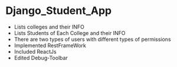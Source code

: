 # Django_Student_App
  - Lists colleges and their INFO
  - Lists Students of Each College and their INFO
  - There are two types of users with different types of permissions
  - Implemented RestFrameWork
  - Included ReactJs 
  - Edited Debug-Toolbar 
